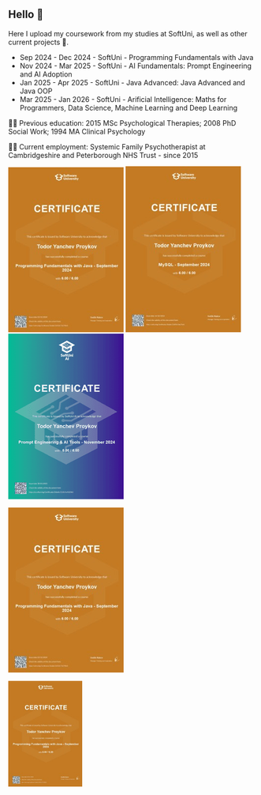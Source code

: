 ## Hello 👋 
Here I upload my coursework from my studies at SoftUni, as well as other current projects 🚀.
- Sep 2024 - Dec 2024 - SoftUni - Programming Fundamentals with Java
- Nov 2024 - Mar 2025 - SoftUni - AI Fundamentals: Prompt Engineering and AI Adoption
- Jan 2025 - Apr 2025 - SoftUni - Java Advanced: Java Advanced and Java OOP
- Mar 2025 - Jan 2026 - SoftUni - Arificial Intelligence: Maths for Programmers, Data Science, Machine Learning and Deep Learning

👨‍🎓 Previous education: 2015 MSc Psychological Therapies; 2008 PhD Social Work; 1994 MA Clinical Psychology

🧑‍💼 Current employment: Systemic Family Psychotherapist at Cambridgeshire and Peterborough NHS Trust - since 2015

![Certificates](https://github.com/tproykov/certificates/blob/main/Programming%20Fundamentals%20with%20Java%20-%20September%202024.jpg)
![Certificates](https://github.com/tproykov/certificates/blob/main/MySQL%20-%20September%202024%20-%20Certificate.jpg)
![Certificates](https://github.com/tproykov/certificates/blob/main/Prompt%20Engineering%20%26%20AI%20Tools%20November%202024.png)

[![Thumbnail](https://raw.githubusercontent.com/tproykov/certificates/main/Programming%20Fundamentals%20with%20Java%20-%20September%202024.jpg)](https://github.com/tproykov/certificates)

<a href="https://github.com/tproykov/certificates/blob/main/Programming%20Fundamentals%20with%20Java%20-%20September%202024.jpg">
  <img src="https://github.com/tproykov/certificates/blob/main/Programming%20Fundamentals%20with%20Java%20-%20September%202024.jpg" width="150">
</a>

<!--
**tproykov/tproykov** is a ✨ _special_ ✨ repository because its `README.md` (this file) appears on your GitHub profile.

Here are some ideas to get you started:

- 🔭 I’m currently working on ...
- 🌱 I’m currently learning ...
- 👯 I’m looking to collaborate on ...
- 🤔 I’m looking for help with ...
- 💬 Ask me about ...
- 📫 How to reach me: ...
- 😄 Pronouns: ...
- ⚡ Fun fact: ...
-->
